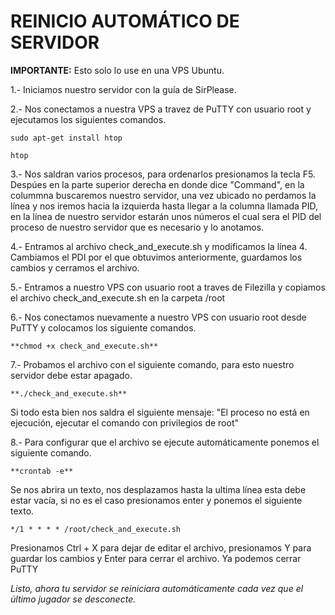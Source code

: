 # REINICIO AUTOMÁTICO DE SERVIDOR

**IMPORTANTE:** Esto solo lo use en una VPS Ubuntu.

1.- Iniciamos nuestro servidor con la guía de SirPlease.



2.- Nos conectamos a nuestra VPS a travez de PuTTY con usuario root y ejecutamos los siguientes comandos.

    sudo apt-get install htop
	
	htop
	
3.- Nos saldran varios procesos, para ordenarlos presionamos la tecla F5. Despúes en la parte superior derecha en donde dice "Command", en la colummna buscaremos nuestro servidor, una vez ubicado no perdamos la línea y nos iremos hacia la izquierda hasta llegar a la columna llamada PID, en la línea de nuestro servidor estarán unos números el cual sera el PID del proceso de nuestro servidor que es necesario y lo anotamos.

4.- Entramos al archivo check_and_execute.sh y modificamos la línea 4. Cambiamos el PDI por el que obtuvimos anteriormente, guardamos los cambios y cerramos el archivo.

5.- Entramos a nuestro VPS con usuario root a traves de Filezilla y copiamos el archivo check_and_execute.sh en la carpeta /root

6.- Nos conectamos nuevamente a nuestro VPS con usuario root desde PuTTY y colocamos los siguiente comandos.

    **chmod +x check_and_execute.sh**
	
7.- Probamos el archivo con el siguiente comando, para esto nuestro servidor debe estar apagado.

    **./check_and_execute.sh**
	
 Si todo esta bien nos saldra el siguiente mensaje: "El proceso no está en ejecución, ejecutar el comando con privilegios de root"
	
8.- Para configurar que el archivo se ejecute automáticamente ponemos el siguiente comando.

    **crontab -e**
	
 Se nos abrira un texto, nos desplazamos hasta la ultima línea esta debe estar vacía, si no es el caso presionamos enter y ponemos el siguiente texto.
	
	*/1 * * * * /root/check_and_execute.sh
	
Presionamos Ctrl + X para dejar de editar el archivo, presionamos Y para guardar los cambios y Enter para cerrar el archivo. Ya podemos cerrar PuTTY
	
*Listo, ahora tu servidor se reiniciara automáticamente cada vez que el último jugador se desconecte.*